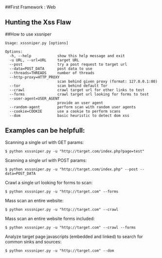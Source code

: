 ##First Framework : Web 

## Hunting the Xss Flaw 

##How to use xssniper

    Usage: xsssniper.py [options]

    Options:
      -h, --help            show this help message and exit
      -u URL, --url=URL     target URL
      --post                try a post request to target url
      --data=POST_DATA      post data to use
      --threads=THREADS     number of threads
      --http-proxy=HTTP_PROXY
                            scan behind given proxy (format: 127.0.0.1:80)
      --tor                 scan behind default Tor
      --crawl               crawl target url for other links to test
      --forms               crawl target url looking for forms to test
      --user-agent=USER_AGENT
                            provide an user agent
      --random-agent        perform scan with random user agents
      --cookie=COOKIE       use a cookie to perform scans
      --dom                 basic heuristic to detect dom xss


## Examples can be helpfull:

Scanning a single url with GET params:

    $ python xsssniper.py -u "http://target.com/index.php?page=test"

Scanning a single url with POST params:

    $ python xsssniper.py -u "http://target.com/index.php" --post --data=POST_DATA

Crawl a single url looking for forms to scan:

    $ python xsssniper.py -u "http://target.com" --forms

Mass scan an entire website:

    $ python xsssniper.py -u "http://target.com" --crawl

Mass scan an entire website forms included:

    $ python xsssniper.py -u "http://target.com" --crawl --forms

Analyze target page javascripts (embedded and linked) to search for common sinks and sources:
    
    $ python xsssniper.py -u "http://target.com" --dom
